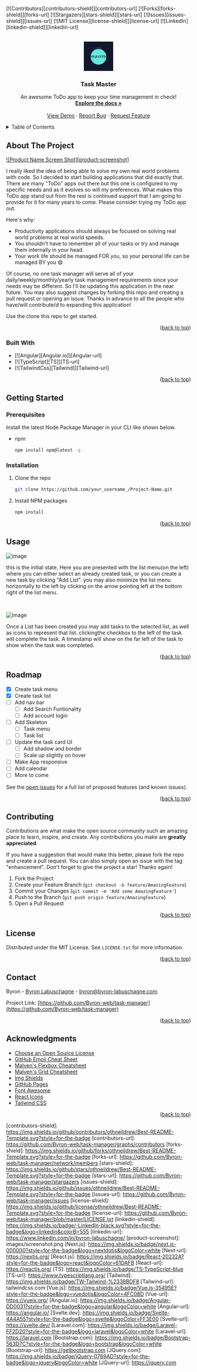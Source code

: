 
<a name="readme-top"></a>

<!-- PROJECT SHIELDS -->
<!--
*** I'm using markdown "reference style" links for readability.
*** Reference links are enclosed in brackets [ ] instead of parentheses ( ).
*** See the bottom of this document for the declaration of the reference variables
*** for contributors-url, forks-url, etc. This is an optional, concise syntax you may use.
*** https://www.markdownguide.org/basic-syntax/#reference-style-links
-->
[![Contributors][contributors-shield]][contributors-url]
[![Forks][forks-shield]][forks-url]
[![Stargazers][stars-shield]][stars-url]
[![Issues][issues-shield]][issues-url]
[![MIT License][license-shield]][license-url]
[![LinkedIn][linkedin-shield]][linkedin-url]



<!-- PROJECT LOGO -->
<br />
<div align="center">
  <a href="https://github.com/Byron-web/task-manager">
    <img src="images/logo.png" alt="Logo" width="80" height="80">
  </a>

  <h3 align="center">Task Master</h3>

  <p align="center">
    An awesome ToDo app to keep your time management in check!
    <br />
    <a href="https://github.com/Byron-web/task-manager"><strong>Explore the docs »</strong></a>
    <br />
    <br />
    <a href="https://github.com/Byron-web/task-manager">View Demo</a>
    ·
    <a href="https://github.com/Byron-web/task-manager/issues">Report Bug</a>
    ·
    <a href="https://github.com/Byron-web/task-manager/issues">Request Feature</a>
  </p>
</div>



<!-- TABLE OF CONTENTS -->
<details>
  <summary>Table of Contents</summary>
  <ol>
    <li>
      <a href="#about-the-project">About The Project</a>
      <ul>
        <li><a href="#built-with">Built With</a></li>
      </ul>
    </li>
    <li>
      <a href="#getting-started">Getting Started</a>
      <ul>
        <li><a href="#prerequisites">Prerequisites</a></li>
        <li><a href="#installation">Installation</a></li>
      </ul>
    </li>
    <li><a href="#usage">Usage</a></li>
    <li><a href="#roadmap">Roadmap</a></li>
    <li><a href="#contributing">Contributing</a></li>
    <li><a href="#license">License</a></li>
    <li><a href="#contact">Contact</a></li>
    <li><a href="#acknowledgments">Acknowledgments</a></li>
  </ol>
</details>



<!-- ABOUT THE PROJECT -->
## About The Project

[![Product Name Screen Shot][product-screenshot]](https://example.com) <!--Add netlify to this project -->

I really liked the idea of being able to solve my own real world problems with code. So I decided to start building applications that did exactly that. There are many "ToDo" apps out there but this one is configured to my specific needs and as it evolves so will my preferences. What makes this ToDo app stand out from the rest is continued support that I am going to provide for it for many years to come. Please consider trying my ToDo app out.

Here's why:
* Productivity applications should always be focused on solving real world problems at real world speeds.
* You shouldn't have to remember all of your tasks or try and manage them internally in your head.
* Your work life should be managed FOR you, so your personal life can be managed BY you :smile:

Of course, no one task manager will serve all of your daily/weekly/monthly/yearly task management requirements since your needs may be different. So I'll be updating this application in the near future. You may also suggest changes by forking this repo and creating a pull request or opening an issue. Thanks in advance to all the people who have/will contribute/d to expanding this application!

Use the clone this repo to get started.

<p align="right">(<a href="#readme-top">back to top</a>)</p>



### Built With


* [![Angular][Angular.io]][Angular-url]
* [![TypeScript][TS]][TS-url]
* [![TailwindCss][Tailwind]][Tailwind-url]

<p align="right">(<a href="#readme-top">back to top</a>)</p>



<!-- GETTING STARTED -->
## Getting Started


### Prerequisites

Install the latest Node Package Manager in your CLI like shown below.
* npm
  ```sh
  npm install npm@latest -g
  ```

### Installation

1. Clone the repo
   ```sh
   git clone https://github.com/your_username_/Project-Name.git
   ```
2. Install NPM packages
   ```sh
   npm install
   ```

<p align="right">(<a href="#readme-top">back to top</a>)</p>



<!-- USAGE EXAMPLES -->
## Usage

![image](https://user-images.githubusercontent.com/58505332/198231973-429d9acd-89cf-42f3-b429-acacb3a191df.png)

 this is the initial state. Here you are presented with the list menu(on the left) where you can either select an already created task, or you can create a new task by  clicking "Add List". you may also minimize the list menu horizontally to the left by clicking on the arrow pointing left at the bottom right of the list menu.

&nbsp;

![image](https://user-images.githubusercontent.com/58505332/198232419-b1d52a3f-5f9e-469f-8b1f-5e5e5af4074d.png)

Once a List has been created you may add tasks to the selected list, as well as icons to represent that list. clickingthe checkbox to the left of the task will complete the task. A timestamp will show on the far left of the task to show when the task was completed.

<!-- _For more examples, please refer to the [Documentation](https://example.com)_ -->

<p align="right">(<a href="#readme-top">back to top</a>)</p>



<!-- ROADMAP -->
## Roadmap

- [x] Create task menu
- [x] Create task list
- [ ] Add nav bar 
  - [ ] Add Search Funtionality
  - [ ] Add account login 
- [ ] Add Skeleton 
  - [ ] Task menu 
  - [ ] Task list
- [ ] Update the task card UI
    - [ ] Add shadow and border
    - [ ] Scale up slightly on hover
- [ ] Make App responsive
- [ ] Add calendar
- [ ] More to come

See the [open issues](https://github.com/Byron-web/task-manager/issues) for a full list of proposed features (and known issues).

<p align="right">(<a href="#readme-top">back to top</a>)</p>



<!-- CONTRIBUTING -->
## Contributing

Contributions are what make the open source community such an amazing place to learn, inspire, and create. Any contributions you make are **greatly appreciated**.

If you have a suggestion that would make this better, please fork the repo and create a pull request. You can also simply open an issue with the tag "enhancement".
Don't forget to give the project a star! Thanks again!

1. Fork the Project
2. Create your Feature Branch (`git checkout -b feature/AmazingFeature`)
3. Commit your Changes (`git commit -m 'Add some AmazingFeature'`)
4. Push to the Branch (`git push origin feature/AmazingFeature`)
5. Open a Pull Request

<p align="right">(<a href="#readme-top">back to top</a>)</p>



<!-- LICENSE -->
## License

Distributed under the MIT License. See `LICENSE.txt` for more information.

<p align="right">(<a href="#readme-top">back to top</a>)</p>



<!-- CONTACT -->
## Contact

Byron - [Byron Labuschagne](https://www.linkedin.com/in/byron-labuschagne/) - byron@byron-labuschagne.com

Project Link: [https://github.com/Byron-web/task-manager](https://github.com/Byron-web/task-manager)

<p align="right">(<a href="#readme-top">back to top</a>)</p>



<!-- ACKNOWLEDGMENTS -->
## Acknowledgments

* [Choose an Open Source License](https://choosealicense.com)
* [GitHub Emoji Cheat Sheet](https://www.webpagefx.com/tools/emoji-cheat-sheet)
* [Malven's Flexbox Cheatsheet](https://flexbox.malven.co/)
* [Malven's Grid Cheatsheet](https://grid.malven.co/)
* [Img Shields](https://shields.io)
* [GitHub Pages](https://pages.github.com)
* [Font Awesome](https://fontawesome.com)
* [React Icons](https://react-icons.github.io/react-icons/search)
* [Tailwind CSS](https://tailwindcss.com/)

<p align="right">(<a href="#readme-top">back to top</a>)</p>



<!-- MARKDOWN LINKS & IMAGES -->
<!-- https://www.markdownguide.org/basic-syntax/#reference-style-links -->
[contributors-shield]: https://img.shields.io/github/contributors/othneildrew/Best-README-Template.svg?style=for-the-badge <!--Make new shields and check logo url -->
[contributors-url]: https://github.com/Byron-web/task-manager/graphs/contributors
[forks-shield]: https://img.shields.io/github/forks/othneildrew/Best-README-Template.svg?style=for-the-badge
[forks-url]: https://github.com/Byron-web/task-manager/network/members
[stars-shield]: https://img.shields.io/github/stars/othneildrew/Best-README-Template.svg?style=for-the-badge
[stars-url]: https://github.com/Byron-web/task-manager/stargazers
[issues-shield]: https://img.shields.io/github/issues/othneildrew/Best-README-Template.svg?style=for-the-badge
[issues-url]: https://github.com/Byron-web/task-manager/issues
[license-shield]: https://img.shields.io/github/license/othneildrew/Best-README-Template.svg?style=for-the-badge
[license-url]: https://github.com/Byron-web/task-manager/blob/master/LICENSE.txt
[linkedin-shield]: https://img.shields.io/badge/-LinkedIn-black.svg?style=for-the-badge&logo=linkedin&colorB=555
[linkedin-url]: https://www.linkedin.com/in/byron-labuschagne/
[product-screenshot]: images/screenshot.png
[Next.js]: https://img.shields.io/badge/next.js-000000?style=for-the-badge&logo=nextdotjs&logoColor=white
[Next-url]: https://nextjs.org/
[React.js]: https://img.shields.io/badge/React-20232A?style=for-the-badge&logo=react&logoColor=61DAFB
[React-url]: https://reactjs.org/
[TS]: https://img.shields.io/badge/TS-TypeScript-blue
[TS-url]: https://www.typescriptlang.org/
[Tailwind]: https://img.shields.io/badge/TW-Tailwind-%2338BDF8
[Tailwind-url]: tailwindcss.com
[Vue.js]: https://img.shields.io/badge/Vue.js-35495E?style=for-the-badge&logo=vuedotjs&logoColor=4FC08D
[Vue-url]: https://vuejs.org/
[Angular.io]: https://img.shields.io/badge/Angular-DD0031?style=for-the-badge&logo=angular&logoColor=white
[Angular-url]: https://angular.io/
[Svelte.dev]: https://img.shields.io/badge/Svelte-4A4A55?style=for-the-badge&logo=svelte&logoColor=FF3E00
[Svelte-url]: https://svelte.dev/
[Laravel.com]: https://img.shields.io/badge/Laravel-FF2D20?style=for-the-badge&logo=laravel&logoColor=white
[Laravel-url]: https://laravel.com
[Bootstrap.com]: https://img.shields.io/badge/Bootstrap-563D7C?style=for-the-badge&logo=bootstrap&logoColor=white
[Bootstrap-url]: https://getbootstrap.com
[JQuery.com]: https://img.shields.io/badge/jQuery-0769AD?style=for-the-badge&logo=jquery&logoColor=white
[JQuery-url]: https://jquery.com 
